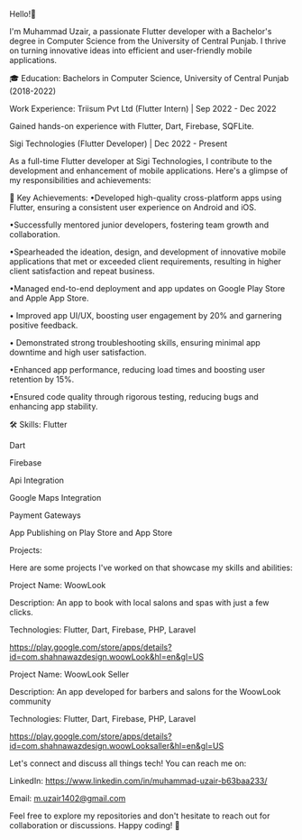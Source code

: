 Hello!👋 

I'm Muhammad Uzair, a passionate Flutter developer with a Bachelor's degree in Computer Science from the University of Central Punjab. I thrive on turning innovative ideas into efficient and user-friendly mobile applications.

🎓 Education: Bachelors in Computer Science, University of Central Punjab (2018-2022)

Work Experience:
Triisum Pvt Ltd (Flutter Intern) | Sep 2022 - Dec 2022

Gained hands-on experience with Flutter, Dart, Firebase, SQFLite.

Sigi Technologies (Flutter Developer) | Dec 2022 - Present

As a full-time Flutter developer at Sigi Technologies, I contribute to the development and enhancement of mobile applications. Here's a glimpse of my responsibilities and achievements:

🚀 Key Achievements:
•Developed high-quality cross-platform apps using Flutter, ensuring a consistent
user experience on Android and iOS.

•Successfully mentored junior developers, fostering team growth and
collaboration.

•Spearheaded the ideation, design, and development of innovative mobile
applications that met or exceeded client requirements, resulting in higher client
satisfaction and repeat business.

•Managed end-to-end deployment and app updates on Google Play Store and
Apple App Store.

• Improved app UI/UX, boosting user engagement by 20% and garnering positive
feedback.

• Demonstrated strong troubleshooting skills, ensuring minimal app downtime
and high user satisfaction.

•Enhanced app performance, reducing load times and boosting user retention by
15%.

•Ensured code quality through rigorous testing, reducing bugs and enhancing app
stability.

🛠️ Skills:
Flutter

Dart

Firebase

Api Integration

Google Maps Integration

Payment Gateways

App Publishing on Play Store and App Store

Projects:

Here are some projects I've worked on that showcase my skills and abilities:

Project Name: WoowLook

Description: An app to book with local salons and spas with just a few clicks.

Technologies: Flutter, Dart, Firebase, PHP, Laravel

https://play.google.com/store/apps/details?id=com.shahnawazdesign.woowLook&hl=en&gl=US

Project Name: WoowLook Seller

Description: An app developed for barbers and salons for the WoowLook community

Technologies: Flutter, Dart, Firebase, PHP, Laravel

https://play.google.com/store/apps/details?id=com.shahnawazdesign.woowLooksaller&hl=en&gl=US

Let's connect and discuss all things tech! You can reach me on:

LinkedIn: https://www.linkedin.com/in/muhammad-uzair-b63baa233/

Email: m.uzair1402@gmail.com

Feel free to explore my repositories and don't hesitate to reach out for collaboration or discussions. Happy coding! 🚀
